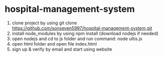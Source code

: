 # hospital-management-system
1. clone project by using git clone https://github.com/sonseven5997/hospital-management-system.git
2. install node_modules by using npm install (download nodejs if needed)
3. open nodejs and cd to js folder and run command: node ultis.js
4. open html folder and open file index.html
5. sign up & verify by email and start using website
